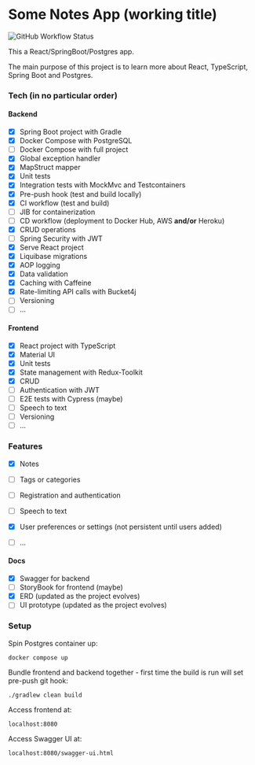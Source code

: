 # Some Notes App (working title)

![GitHub Workflow Status](https://img.shields.io/github/workflow/status/harluss/react-springboot-postgres-notes-app/Continuous%20Integration?logo=GitHub)

This a React/SpringBoot/Postgres app.

The main purpose of this project is to learn more about React, TypeScript, Spring Boot and Postgres.

### Tech (in no particular order)

#### Backend
- [x] Spring Boot project with Gradle
- [x] Docker Compose with PostgreSQL
- [ ] Docker Compose with full project
- [x] Global exception handler
- [x] MapStruct mapper
- [x] Unit tests
- [x] Integration tests with MockMvc and Testcontainers
- [x] Pre-push hook (test and build locally)
- [x] CI workflow (test and build)
- [ ] JIB for containerization
- [ ] CD workflow (deployment to Docker Hub, AWS **and/or** Heroku)
- [x] CRUD operations
- [ ] Spring Security with JWT
- [x] Serve React project
- [x] Liquibase migrations
- [x] AOP logging
- [x] Data validation
- [x] Caching with Caffeine
- [x] Rate-limiting API calls with Bucket4j
- [ ] Versioning
- [ ] ...

#### Frontend
- [x] React project with TypeScript
- [x] Material UI
- [x] Unit tests
- [x] State management with Redux-Toolkit
- [x] CRUD
- [ ] Authentication with JWT
- [ ] E2E tests with Cypress (maybe)
- [ ] Speech to text
- [ ] Versioning
- [ ] ...

### Features
- [x] Notes
- [ ] Tags or categories
- [ ] Registration and authentication
- [ ] Speech to text
- [x] User preferences or settings (not persistent until users added)
- [ ] ...


#### Docs
- [x] Swagger for backend
- [ ] StoryBook for frontend (maybe)
- [x] ERD (updated as the project evolves)
- [ ] UI prototype (updated as the project evolves)

### Setup
Spin Postgres container up:
```
docker compose up
```
Bundle frontend and backend together - first time the build is run will set pre-push git hook:
```
./gradlew clean build
```
Access frontend at:
```
localhost:8080
```
Access Swagger UI at:
```
localhost:8080/swagger-ui.html
```
